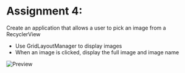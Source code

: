 # Assignment 4: 
Create an application that allows a user to pick an image from a RecyclerView
* Use GridLayoutManager to display images
* When an image is clicked, display the full image and image name

![Preview](preview.png?raw=true "Preview")
